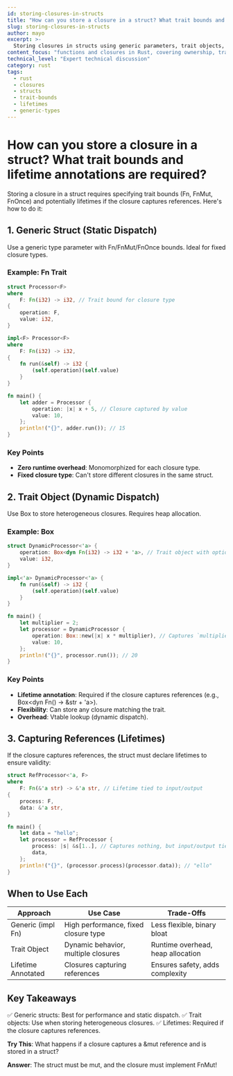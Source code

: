 ```yaml
---
id: storing-closures-in-structs
title: "How can you store a closure in a struct? What trait bounds and lifetime annotations are required?"
slug: storing-closures-in-structs
author: mayo
excerpt: >-
  Storing closures in structs using generic parameters, trait objects, and lifetime annotations with Fn, FnMut, and FnOnce bounds
content_focus: "functions and closures in Rust, covering ownership, traits, lifetimes"
technical_level: "Expert technical discussion"
category: rust
tags:
  - rust
  - closures
  - structs
  - trait-bounds
  - lifetimes
  - generic-types
---
```


# How can you store a closure in a struct? What trait bounds and lifetime annotations are required?

Storing a closure in a struct requires specifying trait bounds (Fn, FnMut, FnOnce) and potentially lifetimes if the closure captures references. Here's how to do it:

## 1. Generic Struct (Static Dispatch)

Use a generic type parameter with Fn/FnMut/FnOnce bounds. Ideal for fixed closure types.

### Example: Fn Trait

```rust
struct Processor<F>
where
    F: Fn(i32) -> i32, // Trait bound for closure type
{
    operation: F,
    value: i32,
}

impl<F> Processor<F>
where
    F: Fn(i32) -> i32,
{
    fn run(&self) -> i32 {
        (self.operation)(self.value)
    }
}

fn main() {
    let adder = Processor {
        operation: |x| x + 5, // Closure captured by value
        value: 10,
    };
    println!("{}", adder.run()); // 15
}
```

### Key Points
- **Zero runtime overhead**: Monomorphized for each closure type.
- **Fixed closure type**: Can't store different closures in the same struct.

## 2. Trait Object (Dynamic Dispatch)

Use Box<dyn Fn...> to store heterogeneous closures. Requires heap allocation.

### Example: Box<dyn Fn>

```rust
struct DynamicProcessor<'a> {
    operation: Box<dyn Fn(i32) -> i32 + 'a>, // Trait object with optional lifetime
    value: i32,
}

impl<'a> DynamicProcessor<'a> {
    fn run(&self) -> i32 {
        (self.operation)(self.value)
    }
}

fn main() {
    let multiplier = 2;
    let processor = DynamicProcessor {
        operation: Box::new(|x| x * multiplier), // Captures `multiplier`
        value: 10,
    };
    println!("{}", processor.run()); // 20
}
```

### Key Points
- **Lifetime annotation**: Required if the closure captures references (e.g., Box<dyn Fn() -> &str + 'a>).
- **Flexibility**: Can store any closure matching the trait.
- **Overhead**: Vtable lookup (dynamic dispatch).

## 3. Capturing References (Lifetimes)

If the closure captures references, the struct must declare lifetimes to ensure validity:

```rust
struct RefProcessor<'a, F>
where
    F: Fn(&'a str) -> &'a str, // Lifetime tied to input/output
{
    process: F,
    data: &'a str,
}

fn main() {
    let data = "hello";
    let processor = RefProcessor {
        process: |s| &s[1..], // Captures nothing, but input/output tied to `data`
        data,
    };
    println!("{}", (processor.process)(processor.data)); // "ello"
}
```

## When to Use Each

| Approach | Use Case | Trade-Offs |
|----------|----------|------------|
| Generic (impl Fn) | High performance, fixed closure type | Less flexible, binary bloat |
| Trait Object | Dynamic behavior, multiple closures | Runtime overhead, heap allocation |
| Lifetime Annotated | Closures capturing references | Ensures safety, adds complexity |

## Key Takeaways

✅ Generic structs: Best for performance and static dispatch.
✅ Trait objects: Use when storing heterogeneous closures.
✅ Lifetimes: Required if the closure captures references.

**Try This**: What happens if a closure captures a &mut reference and is stored in a struct?

**Answer**: The struct must be mut, and the closure must implement FnMut!
